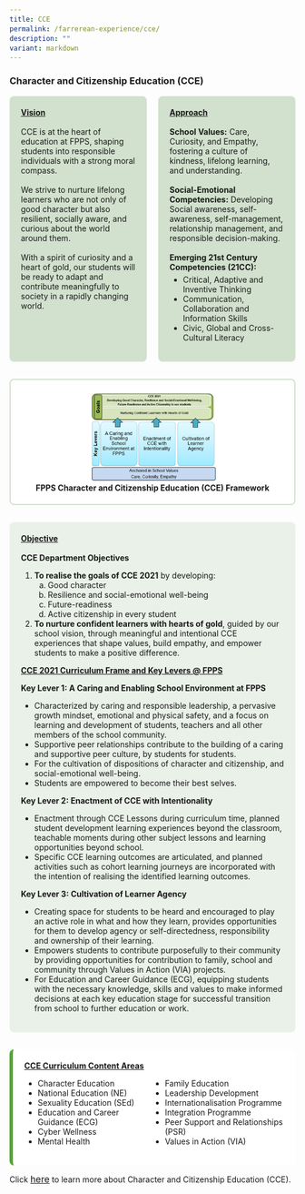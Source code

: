 ```yaml
---
title: CCE
permalink: /farrerean-experience/cce/
description: ""
variant: markdown
---
```

<div>

  <h3>Character and Citizenship Education (CCE)</h3>

  
<div style="display: flex; gap: 20px; flex-wrap: wrap; margin-bottom: 30px;">
  <div style="flex: 1; background-color: #d2e1ce; padding: 20px; border-radius: 8px;">
    <span><u><strong>Vision</strong></u></span><br><br>
    CCE is at the heart of education at FPPS, shaping students into responsible individuals with a strong moral compass.<br><br>
    We strive to nurture lifelong learners who are not only of good character but also resilient, socially aware, and curious about the world around them.<br><br>
    With a spirit of curiosity and a heart of gold, our students will be ready to adapt and contribute meaningfully to society in a rapidly changing world.
  </div>

  <div style="flex: 1; background-color: #d2e1ce; padding: 20px; border-radius: 8px;">
    <span><u><strong>Approach</strong></u></span><br><br>
    <strong>School Values:</strong> Care, Curiosity, and Empathy, fostering a culture of kindness, lifelong learning, and understanding.<br><br>
    <strong>Social-Emotional Competencies:</strong> Developing Social awareness, self-awareness, self-management, relationship management, and responsible decision-making.<br><br>
    <strong>Emerging 21st Century Competencies (21CC):</strong><br>
    <ul style="margin-top: 5px;">
      <li>Critical, Adaptive and Inventive Thinking</li>
      <li>Communication, Collaboration and Information Skills</li>
      <li>Civic, Global and Cross-Cultural Literacy</li>
    </ul>
  </div>
</div>
  
<div style="background-color: #FFFFFF; padding: 20px; border-radius: 8px; margin-bottom: 30px; text-align: center; border: 2px solid #d2e1ce;">
  <img style="max-width: 50%; height: auto; border-radius: 8px;" alt="FPPS CCE Framework" src="/images/2025/CCE/Picture1.png"><br>
  <strong>FPPS Character and Citizenship Education (CCE) Framework</strong>
</div>

  
<div style="background-color: #eaf1e9; padding: 20px; border-radius: 8px; margin-bottom: 30px;">
  <span><u><strong>Objective</strong></u></span><br><br>
  <span><strong>CCE Department Objectives</strong></span>
  <ol>
    <li><strong>To realise the goals of CCE 2021</strong> by developing:
      <ol type="a">
        <li>Good character</li>
        <li>Resilience and social-emotional well-being</li>
        <li>Future-readiness</li>
        <li>Active citizenship in every student</li>
      </ol>
    </li>
    <li><strong>To nurture confident learners with hearts of gold</strong>, guided by our school vision, through meaningful and intentional CCE experiences that shape values, build empathy, and empower students to make a positive difference.</li>
  </ol>

  <span><u><strong>CCE 2021 Curriculum Frame and Key Levers @ FPPS</strong></u></span><br>

  <span><strong>Key Lever 1: A Caring and Enabling School Environment at FPPS</strong></span>
  <ul>
    <li>Characterized by caring and responsible leadership, a pervasive growth mindset, emotional and physical safety, and a focus on learning and development of students, teachers and all other members of the school community.</li>
    <li>Supportive peer relationships contribute to the building of a caring and supportive peer culture, by students for students.</li>
    <li>For the cultivation of dispositions of character and citizenship, and social-emotional well-being.</li>
    <li>Students are empowered to become their best selves.</li>
  </ul>

  <span><strong>Key Lever 2: Enactment of CCE with Intentionality</strong></span>
  <ul>
    <li>Enactment through CCE Lessons during curriculum time, planned student development learning experiences beyond the classroom, teachable moments during other subject lessons and learning opportunities beyond school.</li>
    <li>Specific CCE learning outcomes are articulated, and planned activities such as cohort learning journeys are incorporated with the intention of realising the identified learning outcomes.</li>
  </ul>

  <span><strong>Key Lever 3: Cultivation of Learner Agency</strong></span>
  <ul>
    <li>Creating space for students to be heard and encouraged to play an active role in what and how they learn, provides opportunities for them to develop agency or self-directedness, responsibility and ownership of their learning.</li>
    <li>Empowers students to contribute purposefully to their community by providing opportunities for contribution to family, school and community through Values in Action (VIA) projects.</li>
    <li>For Education and Career Guidance (ECG), equipping students with the necessary knowledge, skills and values to make informed decisions at each key education stage for successful transition from school to further education or work.</li>
  </ul>
</div>


  
  <div style="background-color: #ffffff; border-left: 6px solid #51a72c; padding: 20px; border-radius: 8px;">
    <p style="margin-top: 0;"><strong><u>CCE Curriculum Content Areas</u></strong></p>
    <ul style="columns: 2; -webkit-columns: 2; -moz-columns: 2;">
      <li>Character Education</li>
      <li>National Education (NE)</li>
      <li>Sexuality Education (SEd)</li>
      <li>Education and Career Guidance (ECG)</li>
      <li>Cyber Wellness</li>
      <li>Mental Health</li>
      <li>Family Education</li>
      <li>Leadership Development</li>
      <li>Internationalisation Programme</li>
      <li>Integration Programme</li>
      <li>Peer Support and Relationships (PSR)</li>
      <li>Values in Action (VIA)</li>
    </ul>
  </div>

</div>

<p>Click <a style="font-size: 16px;" href="https://www.farrerparkpri.moe.edu.sg/cce/overview/">here</a> to learn more about Character and Citizenship Education (CCE).</p>